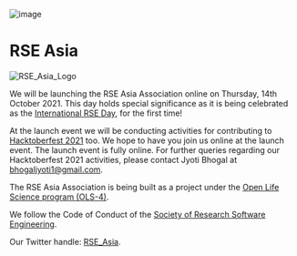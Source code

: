 ![image](https://user-images.githubusercontent.com/28556616/128458681-c11bdd5d-0144-4622-8417-8252449de92f.png)

# RSE Asia

![RSE_Asia_Logo](https://user-images.githubusercontent.com/28556616/136658774-7afe5363-6400-4f85-8b07-06dc06f0a6ef.png)

We will be launching the RSE Asia Association online on Thursday, 14th October 2021. This day holds special significance as it is being celebrated as the [International RSE Day](https://researchsoftware.org/council/intl-rse-day.html), for the first time!

At the launch event we will be conducting activities for contributing to [Hacktoberfest 2021](https://hacktoberfest.digitalocean.com/) too. We hope to have you join us online at the launch event. The launch event is fully online. For further queries regarding our Hacktoberfest 2021 activities, please contact Jyoti Bhogal at bhogaljyoti1@gmail.com.

The RSE Asia Association is being built as a project under the [Open Life Science program (OLS-4)](https://openlifesci.org/ols-4/projects-participants/#).

We follow the Code of Conduct of the [Society of Research Software Engineering](https://society-rse.org/).

Our Twitter handle: [RSE_Asia](https://twitter.com/RSE_Asia/).
